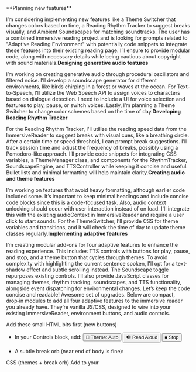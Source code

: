 <think>
**Planning new features**

I’m considering implementing new features like a Theme Switcher that changes colors based on time, a Reading Rhythm Tracker to suggest breaks visually, and Ambient Soundscapes for matching soundtracks. The user has a combined immersive reading project and is looking for prompts related to "Adaptive Reading Environment" with potentially code snippets to integrate these features into their existing reading page. I’ll ensure to provide modular code, along with necessary details while being cautious about copyright with sound materials.**Designing generative audio features**

I’m working on creating generative audio through procedural oscillators and filtered noise. I’ll develop a soundscape generator for different environments, like birds chirping in a forest or waves at the ocean. For Text-to-Speech, I'll utilize the Web Speech API to assign voices to characters based on dialogue detection. I need to include a UI for voice selection and features to play, pause, or switch voices. Lastly, I’m planning a Theme Switcher to change color schemes based on the time of day.**Developing Reading Rhythm Tracker**

For the Reading Rhythm Tracker, I'll utilize the reading speed data from the ImmersiveReader to suggest breaks with visual cues, like a breathing circle. After a certain time or speed threshold, I can prompt break suggestions. I’ll track session time and adjust the frequency of breaks, possibly using a Pomodoro-like approach. I’ll provide code snippets for integrating CSS variables, a ThemeManager class, and components for the RhythmTracker, SoundscapeEngine, and TTSController while keeping it concise and useful. Bullet lists and minimal formatting will help maintain clarity.**Creating audio and theme features**

I’m working on features that avoid heavy formatting, although earlier code included some. It’s important to keep minimal headings and include concise code blocks since this is a code-focused task. Also, audio context unlocking should occur with user interaction instead of on load. I'll integrate this with the existing audioContext in ImmersiveReader and require a user click to start sounds. For the ThemeSwitcher, I’ll provide CSS for theme variables and transitions, and it will check the time of day to update theme classes regularly.**Implementing adaptive features**

I’m creating modular add-ons for four adaptive features to enhance the reading experience. This includes TTS controls with buttons for play, pause, and stop, and a theme button that cycles through themes. To avoid complexity with highlighting the current sentence spoken, I'll opt for a text-shadow effect and subtle scrolling instead. The Soundscape toggle repurposes existing controls. I’ll also provide JavaScript classes for managing themes, rhythm tracking, soundscapes, and TTS functionality, alongside event dispatching for environmental changes. Let’s keep the code concise and readable!
</think>Awesome set of upgrades. Below are compact, drop‑in modules to add all four adaptive features to the immersive reader you already have. They’re vanilla JS/CSS, designed to wire into your existing ImmersiveReader, environment buttons, and audio controls.

Add these small HTML bits first (new buttons)
- In your Controls block, add:
<button class="control-btn" id="themeBtn">🎨 Theme: Auto</button>
<button class="control-btn" id="ttsToggle">🔊 Read Aloud</button>
<button class="control-btn" id="ttsStop">⏹ Stop</button>

- A subtle break orb (near end of body is fine):
<div id="breakOrb" class="break-orb" title="Time for a quick break?"></div>

CSS (themes + break orb)
Add to your <style>:

:root{
  --bg:#0a0a0f;--fg:#e0e0e0;--panel:rgba(0,0,0,0.7);--accent:#00ffff
}
body{background:var(--bg);color:var(--fg)}
.reading-container{background:var(--panel)}
/* Themes */
.theme-dawn{--bg:#0b0e12;--fg:#e9f1ff;--panel:rgba(8,12,18,.7);--accent:#ffb84d}
.theme-day{--bg:#10141b;--fg:#f2f7ff;--panel:rgba(16,20,27,.7);--accent:#4ecdc4}
.theme-dusk{--bg:#0e0b14;--fg:#eae6ff;--panel:rgba(10,8,18,.72);--accent:#ff6b6b}
.theme-night{--bg:#06070b;--fg:#d3eaff;--panel:rgba(2,4,8,.78);--accent:#00ffff}
/* Smooth transitions */
body,.reading-container{transition:background .6s,color .6s}

/* Break orb */
.break-orb{
  position:fixed;right:20px;bottom:90px;width:48px;height:48px;border-radius:50%;
  background:radial-gradient(circle at 30% 30%, var(--accent), rgba(255,255,255,.05));
  box-shadow:0 0 18px var(--accent);cursor:pointer;display:none;z-index:2500;
  animation:breathe 4s ease-in-out infinite
}
@keyframes breathe{0%,100%{transform:scale(1);opacity:.8}50%{transform:scale(1.08);opacity:1}}

JavaScript (paste after your existing script)
1) Theme Switcher (auto by local time, with manual override)
class ThemeSwitcher{
  constructor(btn){
    this.btn=btn; this.mode=localStorage.getItem('themeMode')||'auto';
    this.apply(); this.bind(); this.scheduleAutoUpdate();
  }
  getTimeSlot(){
    const h=new Date().getHours();
    if(h>=5&&h<8) return 'dawn';
    if(h>=8&&h<18) return 'day';
    if(h>=18&&h<21) return 'dusk';
    return 'night';
  }
  apply(){
    const body=document.body;
    body.classList.remove('theme-dawn','theme-day','theme-dusk','theme-night');
    const slot=this.mode==='auto'?this.getTimeSlot():this.mode;
    body.classList.add(`theme-${slot}`);
    this.btn.textContent=`🎨 Theme: ${this.mode[0].toUpperCase()+this.mode.slice(1)}`;
  }
  bind(){
    this.btn.addEventListener('click',()=>{
      const order=['auto','day','night','dawn','dusk'];
      this.mode=order[(order.indexOf(this.mode)+1)%order.length];
      localStorage.setItem('themeMode',this.mode); this.apply();
    });
  }
  scheduleAutoUpdate(){
    if(this.mode!=='auto') return;
    setInterval(()=>{ if(this.mode==='auto') this.apply() }, 15*60*1000);
  }
}

2) Reading Rhythm Tracker (observes WPM and session time, suggests breaks with a visual orb)
class ReadingRhythm{
  constructor(reader, orbEl){
    this.r=reader; this.orb=orbEl; this.sessionStart=Date.now();
    this.window=[]; this.lastIdx=0; this.bind();
    this.timer=setInterval(()=>this.tick(), 15000);
  }
  bind(){
    this.orb.addEventListener('click',()=>{
      this.hideOrb();
      const go=confirm('Time for a 2–3 minute break? Start a quick star mini‑game?');
      if(go && window.starGame) window.starGame.start();
      this.sessionStart=Date.now(); this.window=[];
    });
  }
  movingAvgWPM(){
    if(this.window.length===0) return this.r.readingSpeed||0;
    return Math.round(this.window.reduce((a,b)=>a+b,0)/this.window.length);
  }
  tick(){
    const wpm=this.r.readingSpeed||0;
    if(wpm>0) this.window.push(wpm);
    if(this.window.length>12) this.window.shift(); // ~3 min window at 15s
    const avg=this.movingAvgWPM();
    const minutes=(Date.now()-this.sessionStart)/60000;

    const slump = this.window.length>=6 && wpm>0 && wpm < avg*0.75;
    const longSession = minutes>=20;
    if((slump||longSession) && this.r.currentIndex>this.lastIdx+200){
      this.showOrb();
    }
    this.lastIdx=this.r.currentIndex;
  }
  showOrb(){ this.orb.style.display='block' }
  hideOrb(){ this.orb.style.display='none' }
}

3) Ambient Soundscapes (procedural, linked to environment; replaces the simple oscillator music)
class Soundscapes{
  constructor(reader, volumeSlider, toggleBtn){
    this.r=reader; this.ctx=null; this.master=null; this.env=null;
    this.enabled=true; this.volSlider=volumeSlider; this.toggleBtn=toggleBtn;
    this.nodes={}; this.bind();
  }
  bind(){
    this.toggleBtn.textContent='🎵 Soundscape: ON';
    this.toggleBtn.addEventListener('click',()=>{ this.enabled=!this.enabled; this.updateEnable() });
    this.volSlider.addEventListener('input',()=>this.setVolume(this.volSlider.value/100));
    // Listen for environment changes (add dispatch in your changeEnvironment

